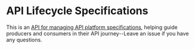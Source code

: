 # API Lifecycle Specifications
This is an [API for managing API platform specifications](https://www.postman.com/postman/workspace/postman-open-technologies-lifecycle-control/api/dbd4fc85-b5d1-4f94-aa89-d34fef5ae913/version/76f0754d-8b95-4dbc-9f6b-332501fbe443?tab=define), helping guide producers and consumers in their API journey--Leave an issue if you have any questions.